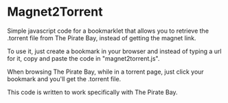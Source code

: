 Magnet2Torrent
==============

Simple javascript code for a bookmarklet that allows you to retrieve the .torrent file from The Pirate Bay, instead of getting the magnet link.

To use it, just create a bookmark in your browser and instead of typing a url for it, copy and paste the code in "magnet2torrent.js".

When browsing The Pirate Bay, while in a torrent page, just click your bookmark and you'll get the .torrent file.

This code is written to work specifically with The Pirate Bay.
